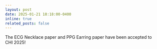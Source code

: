 ```yaml
---
layout: post
date: 2025-01-21 18:18:00-0400
inline: true
related_posts: false
---
```


The ECG Necklace paper and PPG Earring paper have been accepted to CHI 2025!
